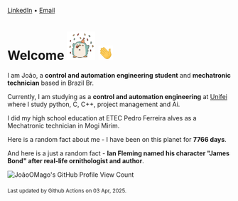 [LinkedIn](https://www.linkedin.com/in/joão-pedro-gozzoli-b95641301/) &bull;
[Email](joaopedrogozzoli@gmail.com)

# Welcome <img src="happy.gif" height="64px" /> <img src="wave.gif" height="32px" />

I am João, a  **control and automation engineering student** and **mechatronic technician** based in Brazil Br.

Currently, I am studying as a **control and automation engineering** at [Unifei](https://unifei.edu.br) where I study python, C, C++, project management and Ai.

I did my high school education at ETEC Pedro Ferreira alves as a Mechatronic technician in Mogi Mirim.

Here is a random fact about me - I have been on this planet for **7766 days**.

And here is a just a random fact -  **Ian Fleming named his character "James Bond" after real-life ornithologist and author**.

![JoãoOMago's GitHub Profile View Count](https://komarev.com/ghpvc/?username=JoaoOMago)

<sub>Last updated by Github Actions on 03 Apr, 2025.</sub>
